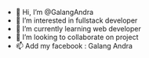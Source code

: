 - 👋 Hi, I’m @GalangAndra
- 👀 I’m interested in fullstack developer
- 🌱 I’m currently learning web developer
- 💞️ I’m looking to collaborate on project
- 📫 Add my facebook : Galang Andra

<!---
GalangAndra/GalangAndra is a ✨ special ✨ repository because its `README.md` (this file) appears on your GitHub profile.
You can click the Preview link to take a look at your changes.
--->
